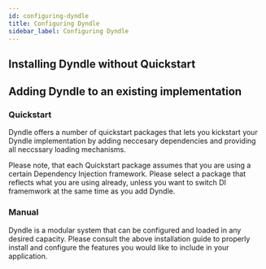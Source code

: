 ```yaml
---
id: configuring-dyndle
title: Configuring Dyndle
sidebar_label: Configuring Dyndle
---
```


## Installing Dyndle without Quickstart

## Adding Dyndle to an existing implementation

### Quickstart

Dyndle offers a number of quickstart packages that lets you kickstart your Dyndle implementation by adding neccesary dependencies and providing all neccssary loading mechanisms.

Please note, that each Quickstart package assumes that you are using a certain Dependency Injection framework. Please select a package that reflects what you are using already, unless you want to switch DI framemwork at the same time as you add Dyndle.

### Manual 

Dyndle is a modular system that can be configured and loaded in any desired capacity. Please consult the above installation guide to properly install and configure the features you would like to include in your application.